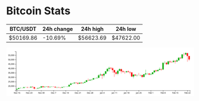# Bitcoin Stats

BTC/USDT|24h change|24h high|24h low|
|---|---|---|---|
|$50169.86|-10.69%|$56623.69|$47622.00|

<img src="./chart.svg">
